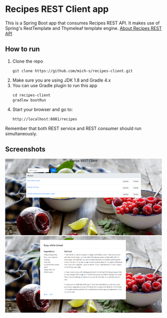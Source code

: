 # Recipes REST Client app
This is a Spring Boot app that consumes Recipes REST API. It makes use of Spring's RestTemplate and Thymeleaf template engine.
[About Recipes REST API](https://github.com/mich-s/recipes-rest-api)
## How to run
1. Clone the repo
	```
	git clone https://github.com/mich-s/recipes-client.git
	```
2.  Make sure you are using JDK 1.8 and Gradle 4.x
3.  You can use Gradle plugin to run this app
	```
	cd recipes-client
	gradlew bootRun
	```
4.  Start your browser and go to:
	```
	http://localhost:8081/recipes
	```
Remember that both REST service and REST consumer should run simultaneously.
## Screenshots
![Alt](https://github.com/mich-s/recipes-client/blob/master/src/main/resources/static/images/rc1.PNG)
![Alt](https://github.com/mich-s/recipes-client/blob/master/src/main/resources/static/images/rc2.PNG)